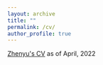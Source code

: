 ```yaml
---
layout: archive
title: ""
permalink: /cv/
author_profile: true
---
```


[Zhenyu's CV](http://academicpages.github.io/files/cv-zhenyu.pdf) as of April, 2022
